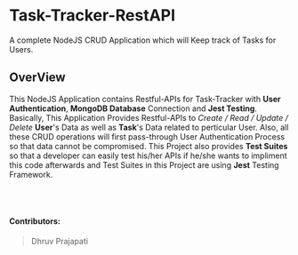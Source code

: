 # Task-Tracker-RestAPI

A complete NodeJS CRUD Application which will Keep track of Tasks for Users.

## OverView

This NodeJS Application contains Restful-APIs for Task-Tracker with **User Authentication**, **MongoDB Database** Connection and **Jest Testing**.
Basically, This Application Provides Restful-APIs to _Create / Read / Update / Delete_ **User**'s Data as well as **Task**'s Data related to perticular User.
Also, all these CRUD operations will first pass-through User Authentication Process so that data cannot be compromised.
This Project also provides **Test Suites** so that a developer can easily test his/her APIs if he/she wants to impliment this code afterwards and
Test Suites in this Project are using **Jest** Testing Framework.

<br>
<br>

#### Contributors:

> Dhruv Prajapati
